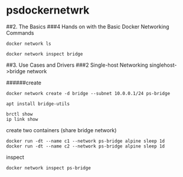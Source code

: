 # psdockernetwrk
##2. The Basics
###4 Hands on with the Basic Docker Networking Commands
```
docker network ls
```
```
docker network inspect bridge
```

##3. Use Cases and Drivers
###2 Single-host Networking
singlehost->bridge network  

######create
```
docker network create -d bridge --subnet 10.0.0.1/24 ps-bridge
```
```
apt install bridge-utils
```
```
brctl show
ip link show
```

create two containers (share bridge network)
```
docker run -dt --name c1 --network ps-bridge alpine sleep 1d
docker run -dt --name c2 --network ps-bridge alpine sleep 1d
```
inspect
```
docker network inspect ps-bridge
```
